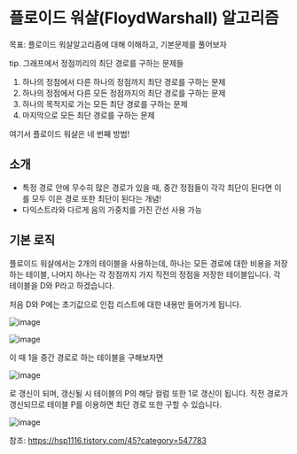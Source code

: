 # 플로이드 워샬(FloydWarshall) 알고리즘

목표: 플로이드 워샬알고리즘에 대해 이해하고, 기본문제를 풀어보자



tip. 그래프에서 정점끼리의 최단 경로를 구하는 문제들

1. 하나의 정점에서 다른 하나의 정점까지 최단 경로를 구하는 문제
2. 하나의 정점에서 다른 모든 정점까지의 최단 경로를 구하는 문제
3. 하나의 목적지로 가는 모든 최단 경로를 구하는 문제
4. 마지막으로 모든 최단 경로를 구하는 문제

여기서 플로이드 워샬은 네 번째 방법!

## 소개

- 특정 경로 안에 무수히 많은 경로가 있을 때, 중간 정점들이 각각 최단이 된다면 이를 모두 이은 경로 또한 최단이 된다는 개념!
- 다익스트라와 다르게 음의 가중치를 가진 간선 사용 가능



## 기본 로직

플로이드 워샬에서는 2개의 테이블을 사용하는데, 하나는 모든 경로에 대한 비용을 저장하는 테이블, 나머지 하나는 각 정점까지 가지 직전의 정점을 저장한 테이블입니다. 각 테이블을 D와 P라고 하겠습니다.

처음 D와 P에는 초기값으로 인접 리스트에 대한 내용만 들어가게 됩니다. 

![image](https://user-images.githubusercontent.com/68668924/106095460-2f72fe80-6177-11eb-97de-25a8c7a715e6.png)







![image](https://user-images.githubusercontent.com/68668924/106095476-3568df80-6177-11eb-858f-ec138f15afb5.png)



이 때 1을 중간 경로로 하는 테이블을 구해보자면 

![image](https://user-images.githubusercontent.com/68668924/106095584-60ebca00-6177-11eb-82d9-9dfbe8cddaae.png)

로 갱신이 되며, 갱신될 시 테이블의 P의 해당 컬럼 또한 1로 갱신이 됩니다. 직전 경로가 갱신되므로 테이블 P를 이용하면 최단 경로 또한 구할 수 있습니다.



![image](https://user-images.githubusercontent.com/68668924/106095655-7cef6b80-6177-11eb-98bf-e6b5a411bb4c.png)

참조: https://hsp1116.tistory.com/45?category=547783